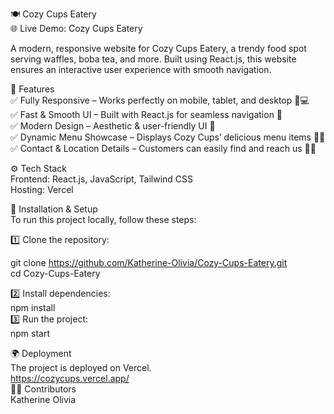🍽️ Cozy Cups Eatery  
🌐 Live Demo: Cozy Cups Eatery  

A modern, responsive website for Cozy Cups Eatery, a trendy food spot serving waffles, boba tea, and more. Built using React.js, this website ensures an interactive user experience with smooth navigation.  

📌 Features  
✅ Fully Responsive – Works perfectly on mobile, tablet, and desktop 📱💻  
✅ Fast & Smooth UI – Built with React.js for seamless navigation 🚀  
✅ Modern Design – Aesthetic & user-friendly UI 🎨  
✅ Dynamic Menu Showcase – Displays Cozy Cups’ delicious menu items 🍪🥤  
✅ Contact & Location Details – Customers can easily find and reach us 📍📞  


⚙️ Tech Stack  
Frontend: React.js, JavaScript, Tailwind CSS  
Hosting: Vercel  

🚀 Installation & Setup  
To run this project locally, follow these steps:  

1️⃣ Clone the repository:  

git clone https://github.com/Katherine-Olivia/Cozy-Cups-Eatery.git  
cd Cozy-Cups-Eatery  

2️⃣ Install dependencies:  
npm install  
3️⃣ Run the project:  
npm start  

🌍 Deployment  
The project is deployed on Vercel.   
https://cozycups.vercel.app/  
👩‍💻 Contributors  
Katherine Olivia  


